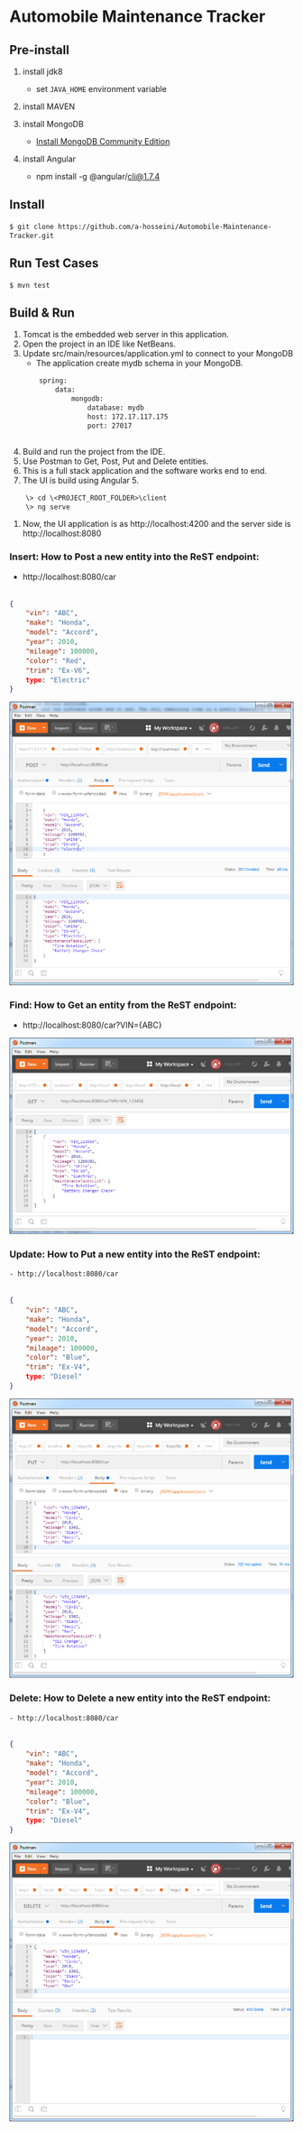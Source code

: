 # Automobile Maintenance Tracker

## Pre-install

1. install jdk8
    - set `JAVA_HOME` environment variable
1. install MAVEN
    	
1. install MongoDB
    - [Install MongoDB Community Edition](https://docs.mongodb.com/manual/tutorial/install-mongodb-on-red-hat/)
1. install Angular
	- npm install -g @angular/cli@1.7.4

	
	
## Install

	$ git clone https://github.com/a-hosseini/Automobile-Maintenance-Tracker.git
	

## Run Test Cases
	$ mvn test


## Build & Run

1. Tomcat is the embedded web server in this application.
1. Open the project in an IDE like NetBeans. 
1. Update src/main/resources/application.yml to connect to your MongoDB
	- The application create mydb schema in your MongoDB.
	``` 
		spring:
			data:
				mongodb:
					database: mydb
					host: 172.17.117.175
					port: 27017	
		
	```
1. Build and run the project from the IDE.
1. Use Postman to Get, Post, Put and Delete entities.
1. This is a full stack application and the software works end to end.
1. The UI is build using Angular 5. 
```
	\> cd \<PROJECT_ROOT_FOLDER>\client 
	\> ng serve
```
1. Now, the UI application is as http://localhost:4200 and the server side is http://localhost:8080

### Insert: How to Post a new entity into the ReST endpoint:
  -	http://localhost:8080/car
```json

{
    "vin": "ABC",
    "make": "Honda",
    "model": "Accord",
    "year": 2010,
    "mileage": 100000,
    "color": "Red",
    "trim": "Ex-V6",
	type: "Electric"
}

```

![Post](post.png)



### Find: How to Get an entity from the ReST endpoint:
  - http://localhost:8080/car?VIN={ABC}

![Get](get.png)

### Update: How to Put a new entity into the ReST endpoint:
	- http://localhost:8080/car
```json

{
    "vin": "ABC",
    "make": "Honda",
    "model": "Accord",
    "year": 2010,
    "mileage": 100000,
    "color": "Blue",
    "trim": "Ex-V4",
	type: "Diesel"
}

```

![Put](put.png)


### Delete: How to Delete a new entity into the ReST endpoint:
	- http://localhost:8080/car
```json

{
    "vin": "ABC",
    "make": "Honda",
    "model": "Accord",
    "year": 2010,
    "mileage": 100000,
    "color": "Blue",
    "trim": "Ex-V4",
	type: "Diesel"
}

```
![Delete](delete.png)